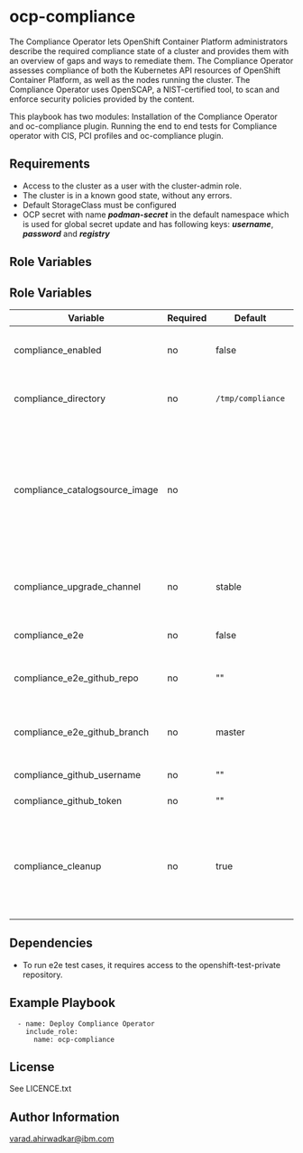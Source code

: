 ocp-compliance
=========

The Compliance Operator lets OpenShift Container Platform administrators describe the required compliance state of a cluster and provides them with an overview of gaps and ways to remediate them. The Compliance Operator assesses compliance of both the Kubernetes API resources of OpenShift Container Platform, as well as the nodes running the cluster. The Compliance Operator uses OpenSCAP, a NIST-certified tool, to scan and enforce security policies provided by the content.

This playbook has two modules:
Installation of the Compliance Operator and oc-compliance plugin.
Running the end to end tests for Compliance operator with CIS, PCI profiles and oc-compliance plugin.

Requirements
------------

- Access to the cluster as a user with the cluster-admin role.
- The cluster is in a known good state, without any errors.
- Default StorageClass must be configured
- OCP secret with name ***podman-secret*** in the default namespace which is used for global secret update and has following keys: ***username***, ***password*** and ***registry***

Role Variables
--------------

Role Variables
--------------
| Variable                       | Required | Default     | Comments                                       |
|--------------------------------|----------|-------------|------------------------------------------------|
| compliance_enabled             | no       |    false    | Set it to true to run this playbook            |
| compliance_directory           | no       | `/tmp/compliance` | Working directory for compliance         |
| compliance_catalogsource_image | no       |             | Catlog source index image. If not defined, default `redhat-operators` catalog source will be used |
| compliance_upgrade_channel     | no       |    stable   | Channel version for the compliance operator    |
| compliance_e2e                 | no       |    false    | Set it true for running e2e tests              |
| compliance_e2e_github_repo     | no       |     ""      | github repository for running e2e tests        |
| compliance_e2e_github_branch   | no       |    master   | github repository branch for running e2e tests |
| compliance_github_username     | no       |     ""      | Github username                                |
| compliance_github_token        | no       |     ""      | Github token                                   |
| compliance_cleanup             | no       |    true     | Uninstall and cleanup any existing installed version of compliance operator |

Dependencies
------------

- To run e2e test cases, it requires access to the openshift-test-private repository.

Example Playbook
----------------

```
  - name: Deploy Compliance Operator
    include_role:
      name: ocp-compliance
```

License
-------

See LICENCE.txt

Author Information
------------------

varad.ahirwadkar@ibm.com
